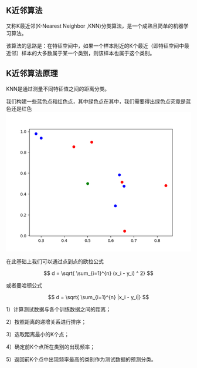 ## K近邻算法

又称K最近邻(K-Nearest Neighbor ,KNN)分类算法，是一个成熟且简单的机器学习算法。

该算法的思路是：在特征空间中，如果一个样本附近的K个最近（即特征空间中最近邻）样本的大多数属于某一个类别，则该样本也属于这个类别。

## K近邻算法原理

KNN是通过测量不同特征值之间的距离分类。

我们构建一些蓝色点和红色点，其中绿色点在其中，我们需要得出绿色点究竟是蓝色还是红色
![案例](imgs/knn_sample.png)

在此基础上我们可以通过点到点的欧拉公式

$$
d = \sqrt{ \sum_{i=1}^{n} (x_i - y_i) ^ 2}
$$

或者曼哈顿公式



$$
d = \sqrt{ \sum_{i=1}^{n} |x_i - y_i|}
$$

1）计算测试数据与各个训练数据之间的距离；

2）按照距离的递增关系进行排序；

3）选取距离最小的K个点；

4）确定前K个点所在类别的出现频率；

5）返回前K个点中出现频率最高的类别作为测试数据的预测分类。
